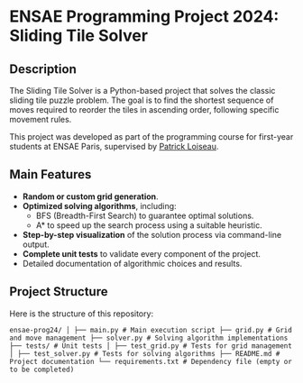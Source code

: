 # ENSAE Programming Project 2024: Sliding Tile Solver

## Description
The Sliding Tile Solver is a Python-based project that solves the classic sliding tile puzzle problem. The goal is to find the shortest sequence of moves required to reorder the tiles in ascending order, following specific movement rules.

This project was developed as part of the programming course for first-year students at ENSAE Paris, supervised by [Patrick Loiseau](mailto:patrick.loiseau@inria.fr).

## Main Features
- **Random or custom grid generation**.
- **Optimized solving algorithms**, including:
  - BFS (Breadth-First Search) to guarantee optimal solutions.
  - A* to speed up the search process using a suitable heuristic.
- **Step-by-step visualization** of the solution process via command-line output.
- **Complete unit tests** to validate every component of the project.
- Detailed documentation of algorithmic choices and results.

## Project Structure
Here is the structure of this repository:

```
ensae-prog24/ │ ├── main.py # Main execution script ├── grid.py # Grid and move management ├── solver.py # Solving algorithm implementations ├── tests/ # Unit tests │ ├── test_grid.py # Tests for grid management │ ├── test_solver.py # Tests for solving algorithms ├── README.md # Project documentation └── requirements.txt # Dependency file (empty or to be completed)
```

